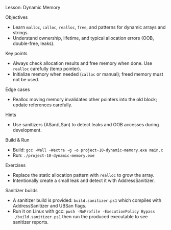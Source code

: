 Lesson: Dynamic Memory

Objectives
- Learn `malloc`, `calloc`, `realloc`, `free`, and patterns for dynamic arrays and strings.
- Understand ownership, lifetime, and typical allocation errors (OOB, double-free, leaks).

Key points
- Always check allocation results and free memory when done. Use `realloc` carefully (temp pointer).
- Initialize memory when needed (`calloc` or manual); freed memory must not be used.

Edge cases
- Realloc moving memory invalidates other pointers into the old block; update references carefully.

Hints
- Use sanitizers (ASan/LSan) to detect leaks and OOB accesses during development.

Build & Run
- Build: `gcc -Wall -Wextra -g -o project-10-dynamic-memory.exe main.c`
- Run: `./project-10-dynamic-memory.exe`

Exercises
- Replace the static allocation pattern with `realloc` to grow the array.
- Intentionally create a small leak and detect it with AddressSanitizer.

Sanitizer builds
- A sanitizer build is provided: `build.sanitizer.ps1` which compiles with AddressSanitizer and UBSan flags.
- Run it on Linux with gcc: `pwsh -NoProfile -ExecutionPolicy Bypass ./build.sanitizer.ps1` then run the produced executable to see sanitizer reports.
